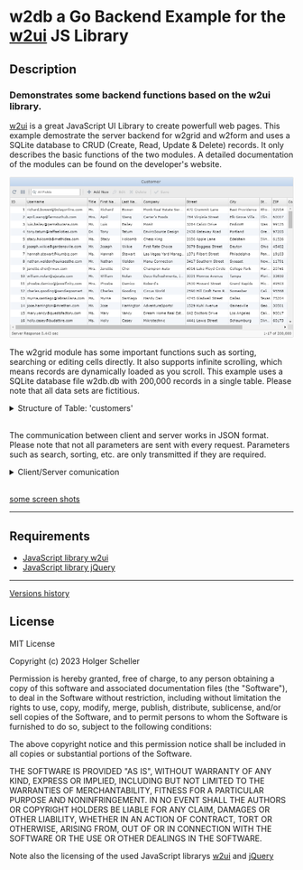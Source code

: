 w2db a Go Backend Example for the [w2ui](https://w2ui.com/) JS Library
==========

## Description
### Demonstrates some backend functions based on the w2ui library.
[w2ui](https://w2ui.com/) is a great JavaScript UI Library to create powerfull web pages. This example demostrate the server backend for w2grid and w2form and uses a SQLite database to CRUD (Create, Read, Update & Delete) records. It only describes the basic functions of the two modules. A detailed documentation of the modules can be found on the developer's website. 

![img001](./doc/img-01.png)

The w2grid module has some important functions such as sorting, searching or editing cells directly. It also supports infinite scrolling, which means records are dynamically loaded as you scroll. This example uses a SQLite database file w2db.db with 200,000 records in a single table. Please note that all data sets are fictitious.

<details><summary>Structure of Table: 'customers'</summary>
<p>
<br/>
<h5>
<table>
<tr><td>ID</td><td>Name</td><td>Type</td><td>Description</td></tr>
<tr><td>1</td><td>recid</td><td>integer</td><td>Autoincrement record id</td></tr>
<tr><td>2</td><td>usr</td><td>nvarchar(64)</td><td>Email address as username</td></tr>
<tr><td>3</td><td>pwd</td><td>nvarchar(32)</td><td>Password</td></tr>
<tr><td>4</td><td>title</td><td>nvarchar(12)</td><td>Title</td></tr>
<tr><td>5</td><td>fname</td><td>nvarchar(32)</td><td>First Name</td></tr>
<tr><td>6</td><td>lname</td><td>nvarchar(32)</td><td>Last Name</td></tr>
<tr><td>7</td><td>company</td><td>nvarchar(48)</td><td>Company Name</td></tr>
<tr><td>8</td><td>street</td><td>nvarchar(48)</td><td>Street address</td></tr>
<tr><td>9</td><td>city</td><td>nvarchar(48)</td><td>City address</td></tr>
<tr><td>10</td><td>state</td><td>nvarchar(32)</td><td>State address</td></tr>
<tr><td>11</td><td>zip</td><td>nvarchar(8)</td><td>ZIP Code</td></tr>
<tr><td>12</td><td>country</td><td>char(2)</td><td>Alpha-2 Country Code</td></tr>
<tr><td>13</td><td>phone</td><td>nvarchar(20)</td><td>Phone number</td></tr>

</table>
</h5>
</p>
</details><br/>

The communication between client and server works in JSON format. Please note that not all parameters are sent with every request. Parameters such as search, sorting, etc. are only transmitted if they are required.

<details><summary>Client/Server comunication</summary>

Client request:
```json
request: {
    "limit": 100,
    "offset": 0,
    "searchLogic": "OR",
    "search": [
        {"field": "fname", "type": "text", "operator": "begins", "value": "sche"},
        {"field": "lname", "type": "text", "operator": "begins", "value": "sche"}
    ],
    "sort": [
        {"field": "usr", "direction": "asc"}
    ]
}
```
If successful, the client expects the following data from the server.
```json
{
    "status": "success",
    "total": 200000,
    "records": [
        {"recid": 1, "usr": "richard.bowen@bolagonline.com", "pwd": "si0yoh7Eey3", "title": "Mr.", ... "phone": "+1-401-996-3972"},
        {"recid": 2, "usr": "april.wang@farmouthub.com", "pwd": "roch0Eich", "title": "Mrs.", ... "phone": "+1-773-569-0935"},
        {"recid": 3, "usr": "luis.bailey@pernabucana.com", "pwd": "Ahl3giegah", "title": "Mr.", ... "phone": "+1-509-657-4729"},
        {... till recid=100}
    ]
}
```
If there is an error, the server sends an error message.
```json
{
    "status": "error",
    "message": "error-message"
}
```
To delete a record (toolbar-button 'Delete'), the following request will be sent to the server.
```json
request: {
    "action": "delete",
    "recid": [565]
}
```
To save changes made with inline editing (toolbar-button 'Save'), the following request will be send to the server. 
```json
request: {
    "action": "save",
    "changes": [
        {"recid": 1, "usr": "richard.bowen@extech.com", "pwd": "si@122gTxMO"},
        {"recid": 2, "pwd": "EiGuudeW!3"},
    ]
}
```
The server response of successful delete or save can be: 
```json
{
    "status": "success"
}
```
and on error:
```json
{
    "status": "error",
    "message": "error-message"
}
```
The w2form module provides another way to edit or add records. This is used for the Add New and Edit toolbar buttons. The communication between client and server is shown below.</br>
Request a record:
```json
{
    "cmd": "get",
    "name": "form",
    "recid": [10]
}
```
Response a record:
```json
{
    "status": "success",
    "record": {
        "recid": 10,
        "usr": "william.nolan@ajscats.com",
        "pwd": "aiv0Aing9ee",
        "title": "Mr.",
        "fname": "William",
        "lname": "Nolan",
        "company": "Deco Refreshments, Inc.",
        "street": "3031 Monroe Avenue",
        "city": "Tampa",
        "state": "Florida",
        "zip": "33610",
        "country": "US",
        "phone": "+1-941-803-1575"
    }
}
```
Request save this changed record.
```json
request: {
    "cmd": "save",
    "recid": 10,
    "name": "form",
    "record":{
        "recid": 10,
        "usr": "william.nolan@decorefreshments.com",
        "pwd": "aiv0Aing9ee",
        "title": "Mr.",
        "fname": "William",
        "lname": "Nolan",
        "company": "Deco Refreshments, Inc.",
        "street": "3031 Monroe Avenue",
        "city": "Tampa",
        "state": "Florida",
        "zip": "33610",
        "country": "US",
        "phone": "+1-941-803-1575"
    }
}
```
If there is an error, the response is.
```json
{
    "status": "error",
    "message": "error-message"
}
```
</details>
</br>

[some screen shots](./doc/images.md)
<hr/>

## Requirements
* [JavaScript library w2ui](https://w2ui.com/)
* [JavaScript library jQuery](https://jquery.com/)
<hr/>

[Versions history](./doc/version.md)

## License
MIT License

Copyright (c) 2023 Holger Scheller

Permission is hereby granted, free of charge, to any person obtaining a copy
of this software and associated documentation files (the "Software"), to deal
in the Software without restriction, including without limitation the rights
to use, copy, modify, merge, publish, distribute, sublicense, and/or sell
copies of the Software, and to permit persons to whom the Software is
furnished to do so, subject to the following conditions:

The above copyright notice and this permission notice shall be included in all
copies or substantial portions of the Software.

THE SOFTWARE IS PROVIDED "AS IS", WITHOUT WARRANTY OF ANY KIND, EXPRESS OR
IMPLIED, INCLUDING BUT NOT LIMITED TO THE WARRANTIES OF MERCHANTABILITY,
FITNESS FOR A PARTICULAR PURPOSE AND NONINFRINGEMENT. IN NO EVENT SHALL THE
AUTHORS OR COPYRIGHT HOLDERS BE LIABLE FOR ANY CLAIM, DAMAGES OR OTHER
LIABILITY, WHETHER IN AN ACTION OF CONTRACT, TORT OR OTHERWISE, ARISING FROM,
OUT OF OR IN CONNECTION WITH THE SOFTWARE OR THE USE OR OTHER DEALINGS IN THE
SOFTWARE.

Note also the licensing of the used JavaScript librarys [w2ui](https://w2ui.com/) and [jQuery](https://jquery.com/)